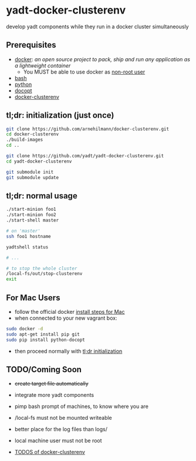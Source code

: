 yadt-docker-clusterenv
======================

develop yadt components while they run in a docker cluster simultaneously

Prerequisites
-------------

* [docker](https://www.docker.io/): *an open source project to pack, ship and run any application as a lightweight container*
    * You MUST be able to use docker as [non-root user](http://docs.docker.io/en/latest/use/basics/#why-sudo)
* [bash](http://www.gnu.org/software/bash/)
* [python](http://www.python.org/)
* [docopt](http://docopt.org/)
* [docker-clusterenv](https://github.com/arnehilmann/docker-clusterenv.git)


tl;dr: initialization (just once)
---------------------------------

```bash
git clone https://github.com/arnehilmann/docker-clusterenv.git
cd docker-clusterenv
./build-images
cd ..

git clone https://github.com/yadt/yadt-docker-clusterenv.git
cd yadt-docker-clusterenv

git submodule init
git submodule update
```

tl;dr: normal usage
-------------------

```bash
./start-minion foo1
./start-minion foo2
./start-shell master

# on 'master'
ssh foo1 hostname

yadtshell status

# ...

# to stop the whole cluster
/local-fs/out/stop-clusterenv
exit
```

For Mac Users
-------------

* follow the official docker [install steps for Mac](http://docs.docker.io/en/latest/installation/vagrant/)
* when connected to your new vagrant box:
```bash
sudo docker -d
sudo apt-get install pip git
sudo pip install python-docopt
```

* then proceed normally with [tl;dr initialization](https://github.com/yadt/yadt-docker-clusterenv#tldr-initialization-just-once)

TODO/Coming Soon
----------------

* ~~create target file automatically~~
* integrate more yadt components
* pimp bash prompt of machines, to know where you are
* /local-fs must not be mounted writeable
* better place for the log files than logs/
* local machine user must not be root

* [TODOS of docker-clusterenv](https://github.com/arnehilmann/docker-clusterenv#todo)
